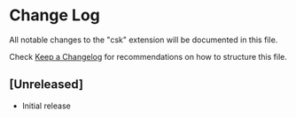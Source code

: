# Change Log

All notable changes to the "csk" extension will be documented in this file.

Check [Keep a Changelog](http://keepachangelog.com/) for recommendations on how to structure this file.

## [Unreleased]

- Initial release